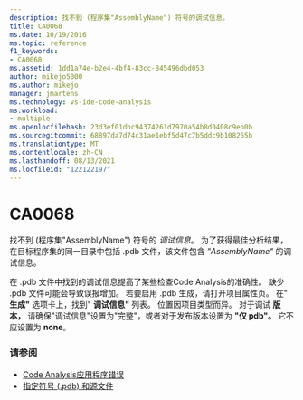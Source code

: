 ```yaml
---
description: 找不到 (程序集"AssemblyName") 符号的调试信息。
title: CA0068
ms.date: 10/19/2016
ms.topic: reference
f1_keywords:
- CA0068
ms.assetid: 1dd1a74e-b2e4-4bf4-83cc-845496dbd053
author: mikejo5000
ms.author: mikejo
manager: jmartens
ms.technology: vs-ide-code-analysis
ms.workload:
- multiple
ms.openlocfilehash: 23d3ef01dbc94374261d7970a54b8d0408c9eb0b
ms.sourcegitcommit: 68897da7d74c31ae1ebf5d47c7b5ddc9b108265b
ms.translationtype: MT
ms.contentlocale: zh-CN
ms.lasthandoff: 08/13/2021
ms.locfileid: "122122197"
---
```

# <a name="ca0068"></a>CA0068

找不到 (程序集"AssemblyName") 符号的 *调试信息*。 为了获得最佳分析结果，在目标程序集的同一目录中包括 .pdb 文件，该文件包含 *"AssemblyName"* 的调试信息。

在 .pdb 文件中找到的调试信息提高了某些检查Code Analysis的准确性。 缺少 .pdb 文件可能会导致误报增加。 若要启用 .pdb 生成，请打开项目属性页。 在" **生成"** 选项卡上，找到" **调试信息"** 列表。 位置因项目类型而异。 对于调试 **版本，** 请确保"调试信息"设置为"完整"，或者对于发布版本设置为 **"仅 pdb"。** 它不应设置为 **none**。

### <a name="see-also"></a>请参阅

- [Code Analysis应用程序错误](../code-quality/code-analysis-application-errors.md)
- [指定符号 (.pdb) 和源文件](../debugger/specify-symbol-dot-pdb-and-source-files-in-the-visual-studio-debugger.md)
